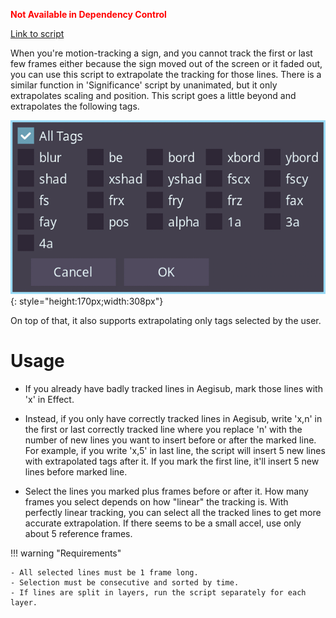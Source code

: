 <font color="red">**Not Available in Dependency Control**</font>

[Link to script](https://github.com/PhosCity/Aegisub-Scripts/blob/main/macros/phos.ExtrapolateTracking.moon)

When you're motion-tracking a sign, and you cannot track the first or last few frames either because the sign moved out of the screen or it faded out, you can use this script to extrapolate the tracking for those lines. There is a similar function in 'Significance' script by unanimated, but it only extrapolates scaling and position. This script goes a little beyond and extrapolates the following tags.

![image](./assets/extrapolate.png){: style="height:170px;width:308px"}

On top of that, it also supports extrapolating only tags selected by the user.

# Usage

- If you already have badly tracked lines in Aegisub, mark those lines with 'x' in Effect.
- Instead, if you only have correctly tracked lines in Aegisub, write 'x,n' in the first or last correctly tracked line where you replace 'n' with the number of new lines you want to insert before or after the marked line. For example, if you write 'x,5' in last line, the script will insert 5 new lines with extrapolated tags after it. If you mark the first line, it'll insert 5 new lines before marked line.

- Select the lines you marked plus frames before or after it. How many frames you select depends on how "linear" the tracking is. With perfectly linear tracking, you can select all the tracked lines to get more accurate extrapolation. If there seems to be a small accel, use only about 5 reference frames.

!!! warning "Requirements"

    - All selected lines must be 1 frame long.
    - Selection must be consecutive and sorted by time.
    - If lines are split in layers, run the script separately for each layer.
